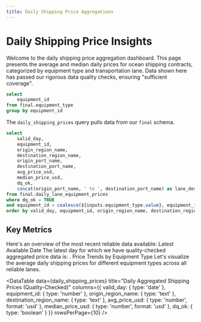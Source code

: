 ```yaml
---
title: Daily Shipping Price Aggregations
---
```


# Daily Shipping Price Insights

Welcome to the daily shipping price aggregation dashboard. This page presents the average and median daily prices for ocean shipping contracts, categorized by equipment type and transportation lane. Data shown here has passed our rigorous data quality checks, ensuring "sufficient coverage".

```sql equipment_types
select
    equipment_id
from final.equipment_type
group by equipment_id
```

<Dropdown data={equipment_types} name=equipment_type value=equipment_id>
  <DropdownOption value=null valueLabel="Select Equipment"/>
</Dropdown>

The `daily_shipping_prices` query pulls data from our `final` schema.

```sql daily_shipping_prices
select
    valid_day,
    equipment_id,
    origin_region_name,
    destination_region_name,
    origin_port_name,
    destination_port_name,
    avg_price_usd,
    median_price_usd,
    dq_ok,
    concat(origin_port_name, ' to ', destination_port_name) as lane_description
from final.daily_lane_equipment_prices
where dq_ok = TRUE
and equipment_id = coalesce(${inputs.equipment_type.value}, equipment_id)
order by valid_day, equipment_id, origin_region_name, destination_region_name
```

## Key Metrics
Here's an overview of the most recent reliable data available:
Latest Available Date
The latest day for which we have quality-checked aggregated price data is: <Value data={daily_shipping_prices} column=valid_day />.
Price Trends by Equipment Type
Let's visualize the average daily shipping prices for different equipment types across all reliable lanes.

<LineChart
  data={daily_shipping_prices}
  x="valid_day"
  y="avg_price_usd"
  series="equipment_id"
  title="Average Daily Price by Equipment Type (USD)"
  subtitle="Across all lanes with sufficient data coverage"
/>

<BarChart 
  data={daily_shipping_prices} 
  x="lane_description" 
  y="avg_price_usd" 
  series="equipment_id"
  title="Average Price by Lane (USD) by Equipment Type" 
  subtitle="Filtered for equipment_id = {inputs.equipment_type.value} and dq_ok = TRUE" 
/>

<BarChart 
  data={daily_shipping_prices} 
  x="lane_description" 
  y="median_price_usd" 
  series="equipment_id"
  title="Median Price by Lane (USD) by Equipment Type" 
  subtitle="Filtered for equipment_id = {inputs.equipment_type.value} and dq_ok = TRUE" 
/>

<DataTable 
  data={daily_shipping_prices} 
  title="Daily Aggregated Shipping Prices (Quality-Checked)" 
  columns={{ 
    valid_day: { type: 'date' }, 
    equipment_id: { type: 'number' }, 
    origin_region_name: { type: 'text' }, 
    destination_region_name: { type: 'text' }, 
    avg_price_usd: { type: 'number', format: 'usd' }, 
    median_price_usd: { type: 'number', format: 'usd' }, 
    dq_ok: { type: 'boolean' } 
  }} 
  rowsPerPage={10} 
/>
